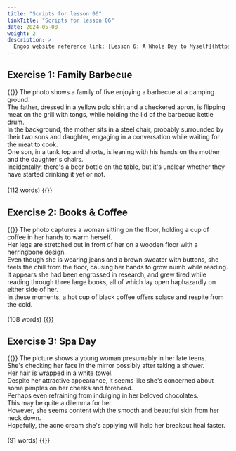 ```yaml
---
title: "Scripts for lesson 06"
linkTitle: "Scripts for lesson 06"
date: 2024-05-08
weight: 2
description: >
  Engoo website reference link: [Lesson 6: A Whole Day to Myself](https://engoo.com/app/lessons/describing-pictures-intermediate-describing-pictures-a-whole-day-to-myself/OctwkkagEeeKii94a-QefQ?category_id=P_HriMOnEeifo0O-yMP42w&course_id=ZZasjsOnEeiHZVOMC0VfdA)
---
```


## Exercise 1: Family Barbecue

{{<card header="**Script**">}}
The photo shows a family of five enjoying a barbecue at a camping ground.<br/>
The father, dressed in a yellow polo shirt and a checkered apron, is flipping meat on the grill with tongs, while holding the lid of the barbecue kettle drum.<br/>
In the background, the mother sits in a steel chair, probably surrounded by their two sons and daughter, engaging in a conversation while waiting for the meat to cook.<br/>
One son, in a tank top and shorts, is leaning with his hands on the mother and the daughter's chairs.<br/>
Incidentally, there's a beer bottle on the table, but it's unclear whether they have started drinking it yet or not.<br/>
<br/>
(112 words)
{{</card>}}
　

## Exercise 2: Books & Coffee

{{<card header="**Script**">}}
The photo captures a woman sitting on the floor, holding a cup of coffee in her hands to warm herself. <br/>
Her legs are stretched out in front of her on a wooden floor with a herringbone design. <br/>
Even though she is wearing jeans and a brown sweater with buttons, she feels the chill from the floor, causing her hands to grow numb while reading.<br/>
It appears she had been engrossed in research, and grew tired while reading through three large books, all of which lay open haphazardly on either side of her.<br/>
In these moments, a hot cup of black coffee offers solace and respite from the cold.<br/>
<br/>
(108 words)
{{</card>}}

## Exercise 3: Spa Day

{{<card header="**Script**">}}
The picture shows a young woman presumably in her late teens. <br/>
She's checking her face in the mirror possibly after taking a shower.<br/>
Her hair is wrapped in a white towel.<br/>
Despite her attractive appearance, it seems like she's concerned about some pimples on her cheeks and forehead.<br/>
Perhaps even refraining from indulging in her beloved chocolates. <br/>
This may be quite a dilemma for her. <br/>
However, she seems content with the smooth and beautiful skin from her neck down.<br/>
Hopefully, the acne cream she's applying will help her breakout heal faster.<br/>
<br/>
(91 words)
{{</card>}}

